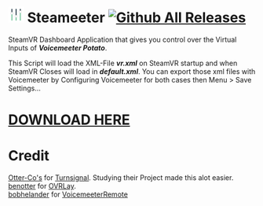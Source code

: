# <img src="https://github.com/I5UCC/SVRVoicemeeter/blob/a73c7b4a7f7addffda46029e3589eb86446cb393/Assets/_Res/icon_40x40.png" width="32" height="32"> Steameeter [![Github All Releases](https://img.shields.io/github/downloads/i5ucc/Steameeter/total.svg)](https://github.com/I5UCC/Steameeter/releases/latest)
SteamVR Dashboard Application that gives you control over the Virtual Inputs of ***Voicemeeter Potato***.

This Script will load the XML-File ***vr.xml*** on SteamVR startup and when SteamVR Closes will load in ***default.xml***. You can export those xml files with Voicemeeter by Configuring Voicemeeter for both cases then Menu > Save Settings...

# [DOWNLOAD HERE](https://github.com/I5UCC/SVRVoicemeeter/releases/download/v0.1/SVRVMv0.1.zip)

# Credit
[Otter-Co's](https://github.com/Otter-Co) for [Turnsignal](https://github.com/Otter-Co/TurnSignal). Studying their Project made this alot easier. </br>
[benotter](https://github.com/benotter) for [OVRLay](https://github.com/benotter/OVRLay).</br>
[bobhelander](https://github.com/bobhelander) for [VoicemeeterRemote](https://github.com/bobhelander/VoicemeeterRemote)
